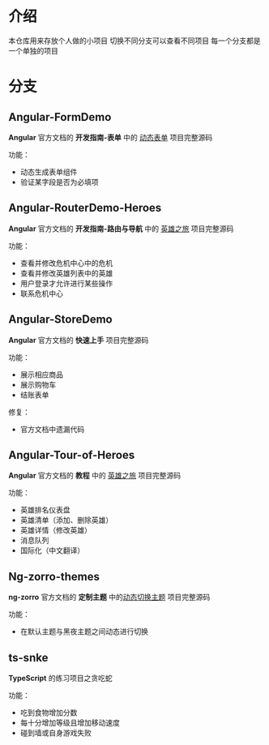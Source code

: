 # 介绍

本仓库用来存放个人做的小项目
切换不同分支可以查看不同项目
每一个分支都是一个单独的项目

# 分支

## Angular-FormDemo

**Angular** 官方文档的 **开发指南-表单** 中的 [动态表单](https://angular.cn/guide/dynamic-form) 项目完整源码

功能：
- 动态生成表单组件
- 验证某字段是否为必填项

## Angular-RouterDemo-Heroes

**Angular** 官方文档的 **开发指南-路由与导航** 中的 [英雄之旅](https://angular.cn/guide/router-tutorial-toh) 项目完整源码

功能：
- 查看并修改危机中心中的危机
- 查看并修改英雄列表中的英雄
- 用户登录才允许进行某些操作
- 联系危机中心


## Angular-StoreDemo

**Angular** 官方文档的 **快速上手** 项目完整源码

功能：
- 展示相应商品
- 展示购物车
- 结账表单

修复：
- 官方文档中遗漏代码

## Angular-Tour-of-Heroes

**Angular** 官方文档的 **教程** 中的 [英雄之旅](https://angular.cn/tutorial) 项目完整源码

功能：
- 英雄排名仪表盘
- 英雄清单（添加、删除英雄）
- 英雄详情（修改英雄）
- 消息队列
- 国际化（中文翻译）

## Ng-zorro-themes

**ng-zorro** 官方文档的 **定制主题** 中的[动态切换主题](https://ng.ant.design/docs/customize-theme/zh#%E5%8A%A8%E6%80%81%E5%88%87%E6%8D%A2%E4%B8%BB%E9%A2%98) 项目完整源码

功能：
- 在默认主题与黑夜主题之间动态进行切换

## ts-snke

**TypeScript** 的练习项目之贪吃蛇

功能：
- 吃到食物增加分数
- 每十分增加等级且增加移动速度
- 碰到墙或自身游戏失败

